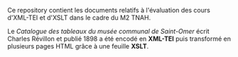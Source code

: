 Ce repository contient les documents relatifs à l'évaluation des cours d'XML-TEI et d'XSLT dans le cadre du M2 TNAH.

Le *Catalogue des tableaux du musée communal de Saint-Omer* écrit Charles Révillon et publié 1898 a été encodé en **XML-TEI** puis transformé en plusieurs pages HTML grâce à une feuille **XSLT**.

